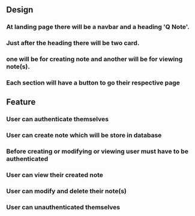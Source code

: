 ## Design
### At landing page there will be a navbar and a heading 'Q Note'. 
### Just after the heading there will be two card.
### one will be for creating note and another will be for viewing note(s).
### Each section will have a button to go their respective page

## Feature
### User can authenticate themselves
### User can create note which will be store in database
### Before creating or modifying or viewing user must have to be authenticated
### User can view their created note
### User can modify and delete their note(s)
### User can unauthenticated themselves